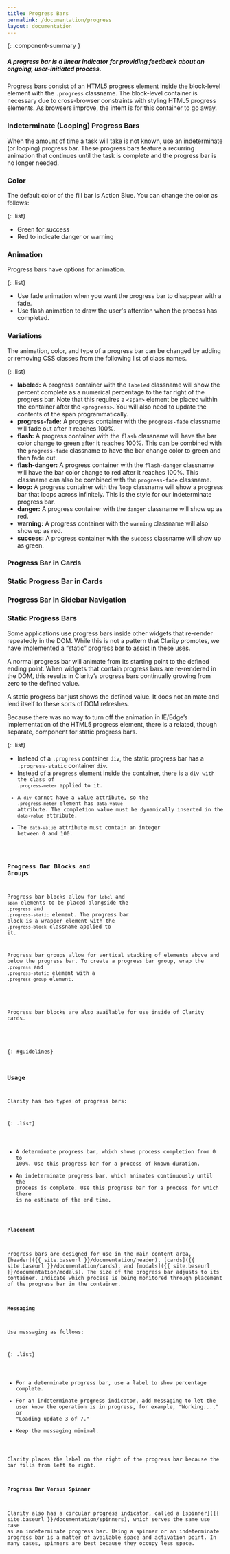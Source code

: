 ```yaml
---
title: Progress Bars
permalink: /documentation/progress
layout: documentation
---
```


{: .component-summary }
##### A progress bar is a linear indicator for providing feedback about an ongoing, user-initiated process.

Progress bars consist of an HTML5 progress element inside the block-level element with the <code class="clr-code">.progress</code> classname. The block-level container is necessary due to cross-browser constraints with styling HTML5 progress elements. As browsers improve, the intent is for this container to go away.

<clr-progress-bar-examples-demo class="clrweb-progress-demo"></clr-progress-bar-examples-demo>

### Indeterminate (Looping) Progress Bars

When the amount of time a task will take is not known, use an indeterminate (or looping) progress bar. These progress bars feature a recurring animation that continues until the task is complete and the progress bar is no longer needed.

<clr-progress-bar-loop-demo class="clrweb-progress-demo"></clr-progress-bar-loop-demo>

### Color

The default color of the fill bar is Action Blue.  You can change the color as follows:

{: .list}
- Green for success
- Red to indicate danger or warning

<clr-progress-bar-colors-demo class="clrweb-progress-demo"></clr-progress-bar-colors-demo>

### Animation

Progress bars have options for animation.

{: .list}
- Use fade animation when you want the progress bar to disappear with a fade.
- Use flash animation to draw the user's attention when the process has completed.

<clr-progress-bar-animations-demo class="clrweb-progress-demo"></clr-progress-bar-animations-demo>

### Variations
The animation, color, and type of a progress bar can be changed by adding or removing CSS classes from the following list of class names.

{: .list}
- **labeled:** A progress container with the <code class="clr-code">labeled</code> classname will show the percent complete as a numerical percentage to the far right of the progress bar. Note that this requires a <code class="clr-code">&lt;span&gt;</code> element be placed within the container after the <code class="clr-code">&lt;progress&gt;</code>. You will also need to update the contents of the span programmatically.
- **progress-fade:** A progress container with the <code class="clr-code">progress-fade</code> classname will fade out after it reaches 100%.
- **flash:** A progress container with the <code class="clr-code">flash</code> classname will have the bar color change to green after it reaches 100%. This can be combined with the <code class="clr-code">progress-fade</code> classname to have the bar change color to green and then fade out.
- **flash-danger:** A progress container with the <code class="clr-code">flash-danger</code> classname will have the bar color change to red after it reaches 100%. This classname can also be combined with the <code class="clr-code">progress-fade</code> classname.
- **loop:** A progress container with the <code class="clr-code">loop</code> classname will show a progress bar that loops across infinitely. This is the style for our indeterminate progress bar.
- **danger:** A progress container with the <code class="clr-code">danger</code> classname will show up as red.
- **warning:** A progress container with the <code class="clr-code">warning</code> classname will also show up as red.
- **success:** A progress container with the <code class="clr-code">success</code> classname will show up as green.


### Progress Bar in Cards

<clr-progress-bar-cards-demo class="clrweb-progress-demo"></clr-progress-bar-cards-demo>

### Static Progress Bar in Cards

<clr-progress-bar-static-cards-demo class="clrweb-progress-demo"></clr-progress-bar-static-cards-demo>

### Progress Bar in Sidebar Navigation

<clr-progress-bar-sidenav-demo class="clrweb-progress-demo"></clr-progress-bar-sidenav-demo>

### Static Progress Bars

Some applications use progress bars inside other widgets that re-render repeatedly in the DOM. While this is not a pattern that Clarity promotes, we have implemented a “static” progress bar to assist in these uses.

A normal progress bar will animate from its starting point to the defined ending point. When widgets that contain progress bars are re-rendered in the DOM, this results in Clarity’s progress bars continually growing from zero to the defined value.

A static progress bar just shows the defined value. It does not animate and lend itself to these sorts of DOM refreshes.

Because there was no way to turn off the animation in IE/Edge’s implementation of the HTML5 progress element, there is a related, though separate, component for static progress bars.

<clr-progress-bar-static-demo class="clrweb-progress-demo"></clr-progress-bar-static-demo>

{: .list}
- Instead of a <code>.progress</code> container <code>div</code>, the static progress bar has a <code>.progress-static</code> container <code>div</code>.
- Instead of a <code>progress</code> element inside the container, there is a <code>div</codeAtom> with the class of <code>.progress-meter</code> applied to it.
- A <code>div</code> cannot have a value attribute, so the <code>.progress-meter</code> element has <code>data-value</code> attribute. The completion value must be dynamically inserted in the <code>data-value</code> attribute.
- The <code>data-value</code> attribute must contain an integer between 0 and 100.

### Progress Bar Blocks and Groups

Progress bar blocks allow for <code class="clr-code">label</code> and <code class="clr-code">span</code> elements to be placed alongside the <code class="clr-code">.progress</code> and <code class="clr-code">.progress-static</code> element. The progress bar block is a wrapper element with the <code class="clr-code">.progress-block</code> classname applied to it.

Progress bar groups allow for vertical stacking of elements above and below the progress bar. To create a progress bar group, wrap the <code class="clr-code">.progress</code> and <code class="clr-code">.progress-static</code> element with a <code class="clr-code">.progress-group</code> element.

<clr-progress-bar-inline-demo class="clrweb-progress-demo"></clr-progress-bar-inline-demo>

Progress bar blocks are also available for use inside of Clarity cards.

<clr-progress-bar-inline-cards-demo class="clrweb-progress-demo"></clr-progress-bar-inline-cards-demo>

{: #guidelines}
### Usage

Clarity has two types of progress bars:

{: .list}
- A determinate progress bar, which shows process completion from 0 to 100%.  Use this progress bar for a process of known duration.
- An indeterminate progress bar, which animates continuously until the process is complete.  Use this progress bar for a process for which there is no estimate of the end time.



#### Placement

Progress bars are designed for use in the main content area, [header]({{ site.baseurl }}/documentation/header),  [cards]({{ site.baseurl }}/documentation/cards), and [modals]({{ site.baseurl }}/documentation/modals).  The size of the progress bar adjusts to its container.  Indicate which process is being monitored through placement of the progress bar in the container.


#### Messaging

 Use messaging as follows:

{: .list}
- For a determinate progress bar, use a label to show percentage complete.
- For an indeterminate progress indicator, add messaging to let the user know the operation is in progress, for example, "Working...," or "Loading update 3 of 7."
- Keep the messaging minimal.

Clarity places the label on the right of the progress bar because the bar fills from left to right.

#### Progress Bar Versus Spinner

Clarity also has a circular progress indicator, called a [spinner]({{ site.baseurl }}/documentation/spinners), which serves the same use case as an indeterminate progress bar.  Using a spinner or an indeterminate progress bar is a matter of available space and activation point. In many cases, spinners are best because they occupy less space.
